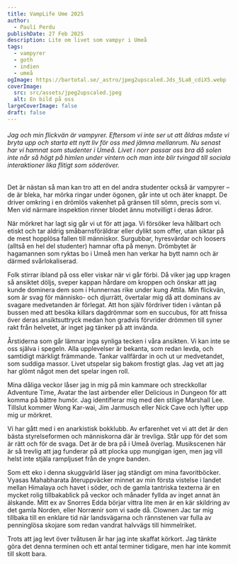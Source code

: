 ```yaml
---
title: VampLife Ume 2025
author:
  - Paulí Perdu
publishDate: 27 Feb 2025
description: Lite om livet som vampyr i Umeå
tags:
  - vampyrer
  - goth
  - indien
  - umeå
ogImage: https://bartotal.se/_astro/jpeg2upscaled.Jds_5La8_cdiX5.webp
coverImage:
  src: src/assets/jpeg2upscaled.jpeg
  alt: En bild på oss
largeCoverImage: false
draft: false
---
```

###### Jag och min flickvän är vampyrer. Eftersom vi inte ser ut att åldras måste vi bryta upp och starta ett nytt liv för oss med jämna mellanrum. Nu senast har vi hamnat som studenter i Umeå. Livet i norr passar oss bra då solen inte når så högt på himlen under vintern och man inte blir tvingad till sociala interaktioner lika flitigt som söderöver.

Det är nästan så man kan tro att en del andra studenter också är vampyrer – de är bleka, har mörka ringar under ögonen, går inte ut och äter knappt. De driver omkring i en drömlös vakenhet på gränsen till sömn, precis som vi. Men vid närmare inspektion rinner blodet ännu motvilligt i deras ådror.

När mörkret har lagt sig går vi ut för att jaga. Vi försöker leva hållbart och etiskt och tar aldrig småbarnsföräldrar eller dylikt som offer, utan siktar på de mest hopplösa fallen till människor. Surgubbar, hyresvärdar och loosers (alltså en hel del studenter) hamnar ofta på menyn. Drömbytet är hagamannen som ryktas bo i Umeå men han verkar ha bytt namn och är därmed svårlokaliserad. 

Folk stirrar ibland på oss eller viskar när vi går förbi. Då viker jag upp kragen så ansiktet döljs, sveper kappan hårdare om kroppen och önskar att jag kunde dominera dem som i Hunnernas rike under kung Attila. Min flickvän, som är svag för människo- och djurrätt, övertalar mig då att dominans av svagare medvetanden är förlegat. Att hon själv fördriver tiden i väntan på bussen med att besöka killars dagdrömmar som en succubus, för att fnissa över deras ansiktsuttryck medan hon gradvis förvrider drömmen till syner rakt från helvetet, är inget jag tänker på att invända.

Årstiderna som går lämnar inga synliga tecken i våra ansikten. Vi kan inte se oss själva i spegeln. Alla upplevelser är bekanta, som redan levda, och samtidigt märkligt främmande. Tankar vallfärdar in och ut ur medvetandet, som suddiga massor. Livet utspelar sig bakom frostigt glas. Jag vet att jag har glömt något men det spelar ingen roll. 

Mina dåliga veckor låser jag in mig på min kammare och streckkollar Adventure Time, Avatar the last airbender eller Delicious in Dungeon för att komma på bättre humör. Jag identifierar mig med den stilige Marshall Lee. Tillslut kommer Wong Kar-wai, Jim Jarmusch eller Nick Cave och lyfter upp mig ur mörkret.

Vi har gått med i en anarkistisk bokklubb. Av erfarenhet vet vi att det är den bästa styrelseformen och människorna där är trevliga. Står upp för det som är rätt och för de svaga. Det är de bra på i Umeå överlag. Musikscenen här är så trevlig att jag funderar på att plocka upp mungigan igen, men jag vill helst inte stjäla rampljuset från de yngre banden.

Som ett eko i denna skuggvärld läser jag ständigt om mina favoritböcker. Vyasas Mahabharata återuppväcker minnet av min första vistelse i landet mellan Himalaya och havet i söder, och de gamla tantriska texterna är en mycket rolig tillbakablick på veckor och månader fyllda av inget annat än älskande. Mitt ex av Snorres Edda börjar vittra lite men är en kär skildring av det gamla Norden, eller Norrænir som vi sade då. Clownen Jac tar mig tillbaka till en enklare tid när landsvägarna och rännstenen var fulla av penninglösa skojare som redan vandrat halvvägs till himmelriket.

Trots att jag levt över tvåtusen år har jag inte skaffat körkort. Jag tänkte göra det denna terminen och ett antal terminer tidigare, men har inte kommit till skott bara.

